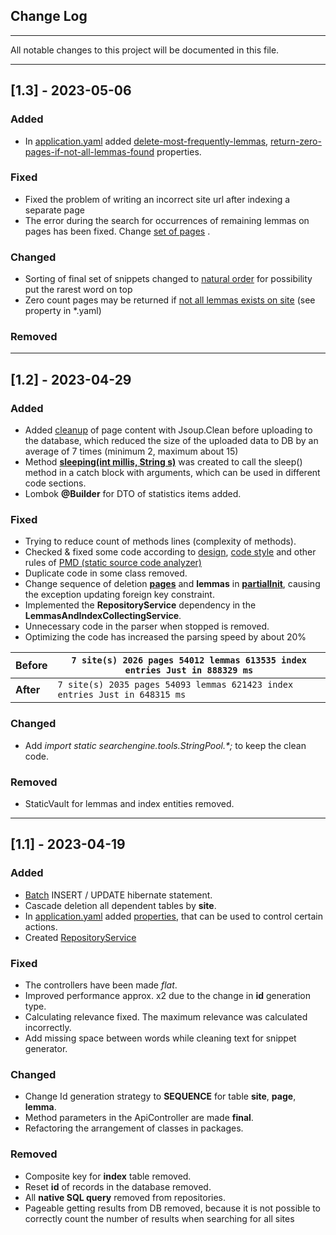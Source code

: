 ## Change Log
___

All notable changes to this project will be documented in this file.

___

## [1.3] - 2023-05-06

### Added

- In [application.yaml](https://github.com/lebedev-artem/searchengine-master/blob/7835ef659c65c80a57a62a8284f485751496fa7f/src/main/resources/application.yaml) added [delete-most-frequently-lemmas](https://github.com/lebedev-artem/searchengine-master/blob/e46dbe16e96e145b17327a85622d92bb8cb2fe88/src/main/resources/application.yaml#L87), [return-zero-pages-if-not-all-lemmas-found](https://github.com/lebedev-artem/searchengine-master/blob/e46dbe16e96e145b17327a85622d92bb8cb2fe88/src/main/resources/application.yaml#L88) properties.

### Fixed

- Fixed the problem of writing an incorrect site url after indexing a separate page
- The error during the search for occurrences of remaining lemmas on pages has been fixed. Change [set of pages](https://github.com/lebedev-artem/searchengine-master/blob/e46dbe16e96e145b17327a85622d92bb8cb2fe88/src/main/java/searchengine/services/Impl/SearchServiceImpl.java#L132) .
    
### Changed

- Sorting of final set of snippets changed to [natural order](https://github.com/lebedev-artem/searchengine-master/blob/7835ef659c65c80a57a62a8284f485751496fa7f/src/main/java/searchengine/tools/SnippetGenerator.java#L181) for possibility put the rarest word on top
- Zero count pages may be returned if [not all lemmas exists on site](https://github.com/lebedev-artem/searchengine-master/blob/7835ef659c65c80a57a62a8284f485751496fa7f/src/main/java/searchengine/services/Impl/SearchServiceImpl.java#L108) (see property in *.yaml)
### Removed

___

## [1.2] - 2023-04-29

### Added

- Added [cleanup](https://github.com/lebedev-artem/searchengine-master/blob/3daeaa493cde218360e489aba1c5c7de0d44329b/src/main/java/searchengine/tools/indexing/ScrapingAction.java#L152) of page content with Jsoup.Clean before uploading to the database, which reduced the size of the uploaded data to DB by an average of 7 times (minimum 2, maximum about 15)
- Method **[sleeping(int millis, String s)](https://github.com/lebedev-artem/searchengine-master/blob/3daeaa493cde218360e489aba1c5c7de0d44329b/src/main/java/searchengine/services/Impl/LemmasAndIndexCollectingServiceImpl.java#L71)** was created to call the sleep() method in a catch block with arguments, which can be used in different code sections.
- Lombok **@Builder** for DTO of statistics items added.


### Fixed
- Trying to reduce count of methods lines (complexity of methods).
- Checked & fixed some code according to [design](https://docs.pmd-code.org/pmd-doc-6.55.0/pmd_rules_java.html#design), [code style](https://docs.pmd-code.org/pmd-doc-6.55.0/pmd_rules_java.html#code-style) and other rules of [PMD (static source code analyzer)](https://docs.pmd-code.org/pmd-doc-6.55.0/index.html)
- Duplicate code in some class removed.
- Change sequence of deletion **[pages](https://github.com/lebedev-artem/searchengine-master/blob/fbacc375cc12f2e8c48b7f905e4f4cf477a079f5/src/main/java/searchengine/tools/indexing/SchemaActions.java#L196)** and **lemmas** in **[partialInit](https://github.com/lebedev-artem/searchengine-master/blob/fbacc375cc12f2e8c48b7f905e4f4cf477a079f5/src/main/java/searchengine/tools/indexing/SchemaActions.java#L100)**, causing the exception updating foreign key constraint.
- Implemented the **RepositoryService** dependency in the **LemmasAndIndexCollectingService**.
- Unnecessary code in the parser when stopped is removed.
- Optimizing the code has increased the parsing speed by about 20%

|  **Before** | `7 site(s) 2026 pages 54012 lemmas 613535 index entries Just in 888329 ms`  |
|---|-----------------------------------------------------------------------------|
| **After**  | `7 site(s) 2035 pages 54093 lemmas 621423 index entries Just in 648315 ms ` |

### Changed

- Add _import static searchengine.tools.StringPool.*;_ to keep the clean code.

### Removed

- StaticVault for lemmas and index entities removed.



___

## [1.1] - 2023-04-19

### Added

- [Batch](https://github.com/lebedev-artem/searchengine-master/blob/0623f920f6cdd3d09077b04e681452f4653e8c03/src/main/resources/application.yaml#L33) INSERT / UPDATE hibernate statement.
- Cascade deletion all dependent tables by **site**.
- In [application.yaml](https://github.com/lebedev-artem/searchengine-master/blob/4cd80e1f636f6a14d77a0aff7f8f94b0276c470e/src/main/resources/application.yaml) added [properties](https://github.com/lebedev-artem/searchengine-master/blob/4cd80e1f636f6a14d77a0aff7f8f94b0276c470e/src/main/resources/application.yaml#L76), that can be used to control certain actions.
- Created [RepositoryService](https://github.com/lebedev-artem/searchengine-master/blob/4cd80e1f636f6a14d77a0aff7f8f94b0276c470e/src/main/java/searchengine/services/RepositoryService.java)

### Fixed

- The controllers have been made *flat*.
- Improved performance approx. x2 due to the change in **id** generation type.
- Calculating relevance fixed. The maximum relevance was calculated incorrectly.
- Add missing space between words while cleaning text for snippet generator.

### Changed

- Change Id generation strategy to **SEQUENCE** for table **site**, **page**, **lemma**.
- Method parameters in the ApiController are made **final**.
- Refactoring the arrangement of classes in packages.

### Removed

- Composite key for **index** table removed.
- Reset **id** of records in the database removed.
- All **native SQL query** removed from repositories.
- Pageable getting results from DB removed, because it is not possible to correctly count the number of results when searching for all sites



